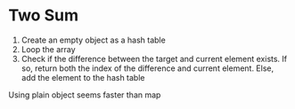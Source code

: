 # Two Sum

1. Create an empty object as a hash table
2. Loop the array
3. Check if the difference between the target and current element exists. If so, return both the index of the difference and current element. Else, add the element to the hash table

Using plain object seems faster than map

